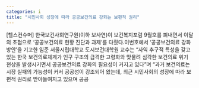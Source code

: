 ```yaml
---
categories: i
title: "시민사회 성장에 따라 공공보건의료 강화는 보편적 권리"
---
```

[헬스컨슈머] 한국보건사회연구원(이하 보사연)이 보건복지포럼 9월호를 펴내면서 이달의 초점으로 ‘공공보건의료 현황 진단과 과제’를 다뤘다.이번호에서 ‘공공보건의료 강화 방안’을 기고한 임준 서울시립대학교 도시보건대학원 교수는 “사익 추구적 특성을 갖고 있는 한국 보건의료체계가 인구 구조의 급격한 고령화와 맞물려 심각한 보건의료 위기 현상을 발생시키면서 공공보건의료 강화의 필요성이 커지고 있다”며 “과거 보건의료는 시장 실패의 가능성이 커서 공공성이 강조되어 왔는데, 최근 시민사회의 성장에 따라 보편적 권리로 받아들여지고 있으며 공공